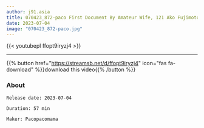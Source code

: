 ```yaml
---
author: j91.asia
title: 070423_872-paco First Document By Amateur Wife, 121 Ako Fujimoto
date: 2023-07-04
image: "070423_872-paco.jpg"
---
```



{{< youtubepl ffopt9iryzj4 >}}
___

{{% button href="https://streamsb.net/d/ffopt9iryzj4" icon="fas fa-download" %}}download this video{{% /button %}}
### About

`Release date: 2023-07-04`

`Duration: 57 min`

`Maker:	Pacopacomama`
